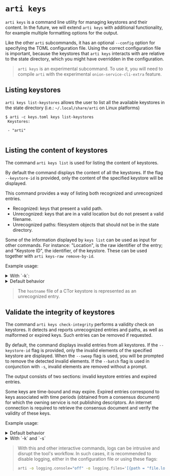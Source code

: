 # `arti keys`

`arti keys` is a command line utility for managing keystores and their content. In the
future, we will extend `arti keys` with additional functionality, for example multiple formatting
options for the output.

Like the other `arti` subcommands, it has an optional `--config` option for
specifying the TOML configuration file. Using the correct configuration file is
important, because the keystores that `arti keys` interacts with are relative to the
state directory, which you might have overridden in the configuration.

> `arti keys` is an experimental subcommand.
> To use it, you will need to compile `arti` with the experimental `onion-service-cli-extra` feature.

## Listing keystores

`arti keys list-keystores` allows the user to list all the available keystores in the state
directory (i.e.: `~/.local/share/arti` on Linux platforms)

```
$ arti -c keys.toml keys list-keystores
 Keystores:

 - "arti"


```


## Listing the content of keystores

The command `arti keys list` is used for listing the content of keystores.

By default the command displays the content of all the keystores. If the
flag `--keystore-id` is provided, only the content of the specified
keystore will be displayed.

This command provides a way of listing both recognized and unrecognized entries.

- Recognized: keys that present a valid path.
- Unrecognized: keys that are in a valid location but do not present a
valid filename.
- Unrecognized paths: filesystem objects that should not be in the state directory.

Some of the information displayed by `keys list` can be used as input for other
commands. For instance: "Location", is the raw identifier of the entry; and
"Keystore ID", the identifier, of the keystore. These can be used together
with `arti keys-raw remove-by-id`.

Example usage:

<details>
<summary>With `-k`:</summary>

```ignore
$ arti -c keys.toml keys list -k arti
 ===== Keystore entries =====


 Keystore ID: arti
 Role: ks_hsc_desc_enc
 Summary: Descriptor decryption key
 KeystoreItemType: X25519StaticKeypair
 Location: client/mnyizjj7m3hpcr7i5afph3zt7maa65johyu2ruis6z7cmnjmaj3h6tad/ks_hsc_desc_enc.x25519_private
 Extra info:
 - hs_id: mnyizjj7m3hpcr7i5afph3zt7maa65johyu2ruis6z7cmnjmaj3h6tad.onion

 --------------------------------------------------------------------------------

 Keystore ID: arti
 Unrecognized path: herba-spontanea/ks_hs_id.ed25519_expanded_private

 --------------------------------------------------------------------------------

 Keystore ID: arti
 Role: ks_hs_id
 Summary: Long-term identity keypair
 KeystoreItemType: Ed25519ExpandedKeypair
 Location: hss/allium-cepa/ks_hs_id.ed25519_expanded_private
 Extra info:
 - nickname: allium-cepa

 --------------------------------------------------------------------------------

 Unrecognized entry
 Keystore ID: arti
 Location: hss/allium-cepa/Ks_hs_id.ed25519_expanded_private
 Error: Key has invalid path: hss/allium-cepa/Ks_hs_id.ed25519_expanded_private

 --------------------------------------------------------------------------------


```
</details>

<details>
<summary>Default behavior</summary>

```ignore
$ arti -c keys.toml keys list
 ===== Keystore entries =====


 Keystore ID: arti
 Role: ks_hsc_desc_enc
 Summary: Descriptor decryption key
 KeystoreItemType: X25519StaticKeypair
 Location: client/mnyizjj7m3hpcr7i5afph3zt7maa65johyu2ruis6z7cmnjmaj3h6tad/ks_hsc_desc_enc.x25519_private
 Extra info:
 - hs_id: mnyizjj7m3hpcr7i5afph3zt7maa65johyu2ruis6z7cmnjmaj3h6tad.onion

 --------------------------------------------------------------------------------

 Keystore ID: arti
 Unrecognized path: herba-spontanea/ks_hs_id.ed25519_expanded_private

 --------------------------------------------------------------------------------

 Keystore ID: arti
 Role: ks_hs_id
 Summary: Long-term identity keypair
 KeystoreItemType: Ed25519ExpandedKeypair
 Location: hss/allium-cepa/ks_hs_id.ed25519_expanded_private
 Extra info:
 - nickname: allium-cepa

 --------------------------------------------------------------------------------

 Unrecognized entry
 Keystore ID: arti
 Location: hss/allium-cepa/Ks_hs_id.ed25519_expanded_private
 Error: Key has invalid path: hss/allium-cepa/Ks_hs_id.ed25519_expanded_private

 --------------------------------------------------------------------------------

 CTor service key
 Hidden service nickname: allium-cepa
 Keystore ID: ctor
 KeystoreItemType: Ed25519ExpandedKeypair
 Location: hs_ed25519_secret_key

 --------------------------------------------------------------------------------

 Unrecognized entry
 Keystore ID: ctor
 Location: hostname
 Error: Key hostname is malformed

 --------------------------------------------------------------------------------

 CTor service key
 Hidden service nickname: allium-cepa
 Keystore ID: ctor
 KeystoreItemType: Ed25519PublicKey
 Location: hs_ed25519_public_key

 --------------------------------------------------------------------------------

```
</details>

> The `hostname` file of a CTor keystore is represented as an unrecognized entry.


## Validate the integrity of keystores

The command `arti keys check-integrity` performs a validity check on keystores.
It detects and reports unrecognized entries and paths, as well as malformed or
expired keys. Such entries can be removed if requested.

By default, the command displays invalid entries from all keystores. If the
`--keystore-id` flag is provided, only the invalid elements of the specified
keystore are displayed. When the `--sweep` flag is used, you will be
prompted to remove the detected invalid elements. If the `--batch` flag
is used in conjunction with `-s`, invalid elements are removed without a prompt.

The output consists of two sections: invalid keystore entries and expired entries.

Some keys are time-bound and may expire. Expired entries correspond to keys
associated with time periods (obtained from a consensus document) for which the
owning service is not publishing descriptors. An internet connection is required
to retrieve the consensus document and verify the validity of these keys.

Example usage:

<details>
<summary>Default behavior</summary>

```ignore
$ arti keys check-integrity
 ===== Invalid keystore entries =====


 Unrecognized entry
 Keystore ID: arti
 Location: hss/allium-cepa/erba-spontanea
 Error: Key has invalid path: hss/allium-cepa/erba-spontanea

 --------------------------------------------------------------------------------

 Unrecognized path asdf/allium-cepa/ks_hs_blind_id+20242_1440_43200.ed25519_expanded_private

 --------------------------------------------------------------------------------
 Unrecognized path asdf/allium-cepa/ipts/k_sid+4a487c4a6e5b666a64e748848146e621e2a096f3e18f110696e42d16e11374ae.ed25519_private

 --------------------------------------------------------------------------------
 Unrecognized path asdf/allium-cepa/ipts/k_sid+6674c2d98191e632ff20c030e6f73ec4c7fec10e17d63d86a4f974e7da18ac53.ed25519_private

 --------------------------------------------------------------------------------
 Unrecognized path asdf/allium-cepa/ipts/k_hss_ntor+bf2c5fb26446e00877757a126fcdf48fa460021497d46aac1afa78ef380003de.x25519_private

 --------------------------------------------------------------------------------
 Unrecognized path asdf/allium-cepa/ipts/k_sid+bf2c5fb26446e00877757a126fcdf48fa460021497d46aac1afa78ef380003de.ed25519_private

 --------------------------------------------------------------------------------
 Unrecognized path asdf/allium-cepa/ipts/k_hss_ntor+4a487c4a6e5b666a64e748848146e621e2a096f3e18f110696e42d16e11374ae.x25519_private

 --------------------------------------------------------------------------------
 Unrecognized path asdf/allium-cepa/ipts/k_hss_ntor+6674c2d98191e632ff20c030e6f73ec4c7fec10e17d63d86a4f974e7da18ac53.x25519_private

 --------------------------------------------------------------------------------
 Unrecognized path asdf/allium-cepa/ks_hs_blind_id+20241_1440_43200.ed25519_expanded_private

 --------------------------------------------------------------------------------
 Unrecognized path asdf/allium-cepa/ks_hs_desc_sign+20242_1440_43200.ed25519_private

 --------------------------------------------------------------------------------
 Unrecognized path asdf/allium-cepa/ks_hs_desc_sign+20241_1440_43200.ed25519_private

 --------------------------------------------------------------------------------
 Unrecognized path asdf/allium-cepa/ks_hs_id.ed25519_expanded_private

 --------------------------------------------------------------------------------
 Unrecognized entry
 Keystore ID: ctor
 Location: hostname
 Error: Key hostname is malformed

 --------------------------------------------------------------------------------

 ===== Expired keystore entries =====


 Keystore ID: arti
 Role: ks_hs_desc_sign
 Summary: Descriptor signing key
 KeystoreItemType: Ed25519Keypair
 Location: hss/allium-cepa/ks_hs_desc_sign+20300_1440_43200.ed25519_private
 Extra info:
 - nickname: allium-cepa
 - period: #20300 2025-07-31T12:00:00Z..+24:00

 --------------------------------------------------------------------------------
 Keystore ID: arti
 Role: ks_hs_desc_sign
 Summary: Descriptor signing key
 KeystoreItemType: Ed25519Keypair
 Location: hss/allium-cepa/ks_hs_desc_sign+20299_1440_43200.ed25519_private
 Extra info:
 - nickname: allium-cepa
 - period: #20299 2025-07-30T12:00:00Z..+24:00

 --------------------------------------------------------------------------------
 Keystore ID: arti
 Role: ks_hs_blind_id
 Summary: Blinded signing keypair
 KeystoreItemType: Ed25519ExpandedKeypair
 Location: hss/allium-cepa/ks_hs_blind_id+20300_1440_43200.ed25519_expanded_private
 Extra info:
 - nickname: allium-cepa
 - period: #20300 2025-07-31T12:00:00Z..+24:00

 --------------------------------------------------------------------------------
 Keystore ID: arti
 Role: ks_hs_blind_id
 Summary: Blinded signing keypair
 KeystoreItemType: Ed25519ExpandedKeypair
 Location: hss/allium-cepa/ks_hs_blind_id+20299_1440_43200.ed25519_expanded_private
 Extra info:
 - nickname: allium-cepa
 - period: #20299 2025-07-30T12:00:00Z..+24:00

 --------------------------------------------------------------------------------
```
</details>

<details>
<summary>With `-k` and `-s`</summary>

```ignore
$ arti keys check-integrity -k arti -s
 ===== Invalid keystore entries =====


 Unrecognized entry
 Keystore ID: arti
 Location: hss/allium-cepa/erba-spontanea
 Error: Key has invalid path: hss/allium-cepa/erba-spontanea

 --------------------------------------------------------------------------------

 Unrecognized path asdf/allium-cepa/ks_hs_blind_id+20242_1440_43200.ed25519_expanded_private

 --------------------------------------------------------------------------------
 Unrecognized path asdf/allium-cepa/ipts/k_sid+4a487c4a6e5b666a64e748848146e621e2a096f3e18f110696e42d16e11374ae.ed25519_private

 --------------------------------------------------------------------------------
 Unrecognized path asdf/allium-cepa/ipts/k_sid+6674c2d98191e632ff20c030e6f73ec4c7fec10e17d63d86a4f974e7da18ac53.ed25519_private

 --------------------------------------------------------------------------------
 Unrecognized path asdf/allium-cepa/ipts/k_hss_ntor+bf2c5fb26446e00877757a126fcdf48fa460021497d46aac1afa78ef380003de.x25519_private

 --------------------------------------------------------------------------------
 Unrecognized path asdf/allium-cepa/ipts/k_sid+bf2c5fb26446e00877757a126fcdf48fa460021497d46aac1afa78ef380003de.ed25519_private

 --------------------------------------------------------------------------------
 Unrecognized path asdf/allium-cepa/ipts/k_hss_ntor+4a487c4a6e5b666a64e748848146e621e2a096f3e18f110696e42d16e11374ae.x25519_private

 --------------------------------------------------------------------------------
 Unrecognized path asdf/allium-cepa/ipts/k_hss_ntor+6674c2d98191e632ff20c030e6f73ec4c7fec10e17d63d86a4f974e7da18ac53.x25519_private

 --------------------------------------------------------------------------------
 Unrecognized path asdf/allium-cepa/ks_hs_blind_id+20241_1440_43200.ed25519_expanded_private

 --------------------------------------------------------------------------------
 Unrecognized path asdf/allium-cepa/ks_hs_desc_sign+20242_1440_43200.ed25519_private

 --------------------------------------------------------------------------------
 Unrecognized path asdf/allium-cepa/ks_hs_desc_sign+20241_1440_43200.ed25519_private

 --------------------------------------------------------------------------------
 Unrecognized path asdf/allium-cepa/ks_hs_id.ed25519_expanded_private

 --------------------------------------------------------------------------------
 Unrecognized entry
 Keystore ID: ctor
 Location: hostname
 Error: Key hostname is malformed

 --------------------------------------------------------------------------------

 ===== Expired keystore entries =====


 Keystore ID: arti
 Role: ks_hs_desc_sign
 Summary: Descriptor signing key
 KeystoreItemType: Ed25519Keypair
 Location: hss/allium-cepa/ks_hs_desc_sign+20300_1440_43200.ed25519_private
 Extra info:
 - nickname: allium-cepa
 - period: #20300 2025-07-31T12:00:00Z..+24:00

 --------------------------------------------------------------------------------
 Keystore ID: arti
 Role: ks_hs_desc_sign
 Summary: Descriptor signing key
 KeystoreItemType: Ed25519Keypair
 Location: hss/allium-cepa/ks_hs_desc_sign+20299_1440_43200.ed25519_private
 Extra info:
 - nickname: allium-cepa
 - period: #20299 2025-07-30T12:00:00Z..+24:00

 --------------------------------------------------------------------------------
 Keystore ID: arti
 Role: ks_hs_blind_id
 Summary: Blinded signing keypair
 KeystoreItemType: Ed25519ExpandedKeypair
 Location: hss/allium-cepa/ks_hs_blind_id+20300_1440_43200.ed25519_expanded_private
 Extra info:
 - nickname: allium-cepa
 - period: #20300 2025-07-31T12:00:00Z..+24:00

 --------------------------------------------------------------------------------
 Keystore ID: arti
 Role: ks_hs_blind_id
 Summary: Blinded signing keypair
 KeystoreItemType: Ed25519ExpandedKeypair
 Location: hss/allium-cepa/ks_hs_blind_id+20299_1440_43200.ed25519_expanded_private
 Extra info:
 - nickname: allium-cepa
 - period: #20299 2025-07-30T12:00:00Z..+24:00

 --------------------------------------------------------------------------------

Remove all invalid entries? (type yes or no):

```
</details>

> With this and other interactive commands, logs can be intrusive and disrupt the
> tool's workflow. In such cases, it is recommended to disable logging, either in
> the configuration file or using these flags:
>
> ```bash
> arti -o logging.console="off" -o logging.files='[{path = "file.log", filter = "info"}]' keys check-integrity
> ```
